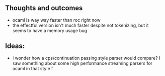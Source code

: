 ## Thoughts and outcomes

- ocaml is way way faster than roc right now
- the effectful version isn't much faster despite not tokenizing, but it seems to have a memory usage bug


## Ideas:
- I wonder how a cps/continuation passing style parser would compare? I saw something about some high performance streaming parsers for ocaml in that style f
